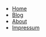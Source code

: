 <!-- _navbar.md -->

* [Home](README.md)
* [Blog](Blog.md)
* [About](About.md)
* [Impressum](Impressum.md)